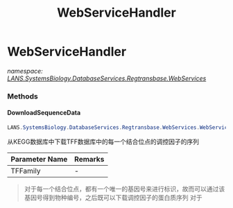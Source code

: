 ﻿---
title: WebServiceHandler
---

# WebServiceHandler
_namespace: [LANS.SystemsBiology.DatabaseServices.Regtransbase.WebServices](N-LANS.SystemsBiology.DatabaseServices.Regtransbase.WebServices.html)_





### Methods

#### DownloadSequenceData
```csharp
LANS.SystemsBiology.DatabaseServices.Regtransbase.WebServices.WebServiceHandler.DownloadSequenceData(LANS.SystemsBiology.DatabaseServices.Regtransbase.WebServices.RegPreciseTFFamily,System.String)
```
从KEGG数据库中下载TFF数据库中的每一个结合位点的调控因子的序列

|Parameter Name|Remarks|
|--------------|-------|
|TFFamily|-|

> 
>  对于每一个结合位点，都有一个唯一的基因号来进行标识，故而可以通过该基因号得到物种编号，之后既可以下载调控因子的蛋白质序列
>  对于
>  


